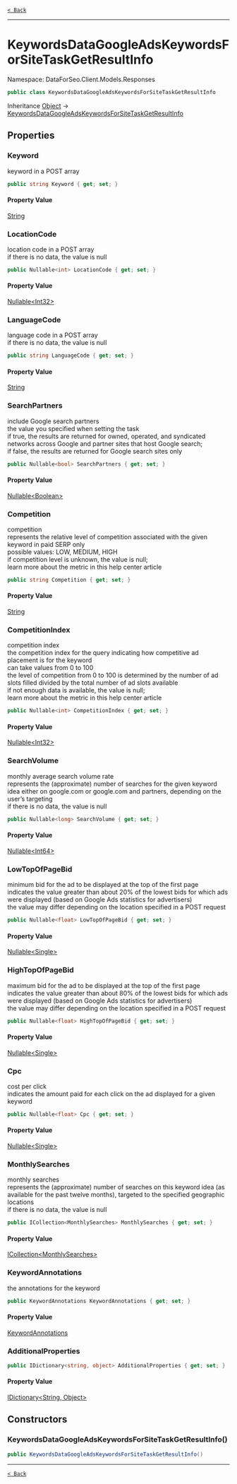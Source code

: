 [`< Back`](./)

---

# KeywordsDataGoogleAdsKeywordsForSiteTaskGetResultInfo

Namespace: DataForSeo.Client.Models.Responses

```csharp
public class KeywordsDataGoogleAdsKeywordsForSiteTaskGetResultInfo
```

Inheritance [Object](https://docs.microsoft.com/en-us/dotnet/api/system.object) → [KeywordsDataGoogleAdsKeywordsForSiteTaskGetResultInfo](./dataforseo.client.models.responses.keywordsdatagoogleadskeywordsforsitetaskgetresultinfo)

## Properties

### **Keyword**

keyword in a POST array

```csharp
public string Keyword { get; set; }
```

#### Property Value

[String](https://docs.microsoft.com/en-us/dotnet/api/system.string)<br>

### **LocationCode**

location code in a POST array
 <br>if there is no data, the value is null

```csharp
public Nullable<int> LocationCode { get; set; }
```

#### Property Value

[Nullable&lt;Int32&gt;](https://docs.microsoft.com/en-us/dotnet/api/system.nullable-1)<br>

### **LanguageCode**

language code in a POST array
 <br>if there is no data, the value is null

```csharp
public string LanguageCode { get; set; }
```

#### Property Value

[String](https://docs.microsoft.com/en-us/dotnet/api/system.string)<br>

### **SearchPartners**

include Google search partners
 <br>the value you specified when setting the task
 <br>if true, the results are returned for owned, operated, and syndicated networks across Google and partner sites that host Google search;
 <br>if false, the results are returned for Google search sites only

```csharp
public Nullable<bool> SearchPartners { get; set; }
```

#### Property Value

[Nullable&lt;Boolean&gt;](https://docs.microsoft.com/en-us/dotnet/api/system.nullable-1)<br>

### **Competition**

competition
 <br>represents the relative level of competition associated with the given keyword in paid SERP only
 <br>possible values: LOW, MEDIUM, HIGH
 <br>if competition level is unknown, the value is null;
 <br>learn more about the metric in this help center article

```csharp
public string Competition { get; set; }
```

#### Property Value

[String](https://docs.microsoft.com/en-us/dotnet/api/system.string)<br>

### **CompetitionIndex**

competition index
 <br>the competition index for the query indicating how competitive ad placement is for the keyword
 <br>can take values from 0 to 100
 <br>the level of competition from 0 to 100 is determined by the number of ad slots filled divided by the total number of ad slots available
 <br>if not enough data is available, the value is null;
 <br>learn more about the metric in this help center article

```csharp
public Nullable<int> CompetitionIndex { get; set; }
```

#### Property Value

[Nullable&lt;Int32&gt;](https://docs.microsoft.com/en-us/dotnet/api/system.nullable-1)<br>

### **SearchVolume**

monthly average search volume rate
 <br>represents the (approximate) number of searches for the given keyword idea either on google.com or google.com and partners, depending on the user’s targeting
 <br>if there is no data, the value is null

```csharp
public Nullable<long> SearchVolume { get; set; }
```

#### Property Value

[Nullable&lt;Int64&gt;](https://docs.microsoft.com/en-us/dotnet/api/system.nullable-1)<br>

### **LowTopOfPageBid**

minimum bid for the ad to be displayed at the top of the first page
 <br>indicates the value greater than about 20% of the lowest bids for which ads were displayed (based on Google Ads statistics for advertisers)
 <br>the value may differ depending on the location specified in a POST request

```csharp
public Nullable<float> LowTopOfPageBid { get; set; }
```

#### Property Value

[Nullable&lt;Single&gt;](https://docs.microsoft.com/en-us/dotnet/api/system.nullable-1)<br>

### **HighTopOfPageBid**

maximum bid for the ad to be displayed at the top of the first page
 <br>indicates the value greater than about 80% of the lowest bids for which ads were displayed (based on Google Ads statistics for advertisers)
 <br>the value may differ depending on the location specified in a POST request

```csharp
public Nullable<float> HighTopOfPageBid { get; set; }
```

#### Property Value

[Nullable&lt;Single&gt;](https://docs.microsoft.com/en-us/dotnet/api/system.nullable-1)<br>

### **Cpc**

cost per click
 <br>indicates the amount paid for each click on the ad displayed for a given keyword

```csharp
public Nullable<float> Cpc { get; set; }
```

#### Property Value

[Nullable&lt;Single&gt;](https://docs.microsoft.com/en-us/dotnet/api/system.nullable-1)<br>

### **MonthlySearches**

monthly searches
 <br>represents the (approximate) number of searches on this keyword idea (as available for the past twelve months), targeted to the specified geographic locations
 <br>if there is no data, the value is null

```csharp
public ICollection<MonthlySearches> MonthlySearches { get; set; }
```

#### Property Value

[ICollection&lt;MonthlySearches&gt;](./dataforseo.client.models.monthlysearches)<br>

### **KeywordAnnotations**

the annotations for the keyword

```csharp
public KeywordAnnotations KeywordAnnotations { get; set; }
```

#### Property Value

[KeywordAnnotations](./dataforseo.client.models.keywordannotations)<br>

### **AdditionalProperties**

```csharp
public IDictionary<string, object> AdditionalProperties { get; set; }
```

#### Property Value

[IDictionary&lt;String, Object&gt;](https://docs.microsoft.com/en-us/dotnet/api/system.collections.generic.idictionary-2)<br>

## Constructors

### **KeywordsDataGoogleAdsKeywordsForSiteTaskGetResultInfo()**

```csharp
public KeywordsDataGoogleAdsKeywordsForSiteTaskGetResultInfo()
```

---

[`< Back`](./)
